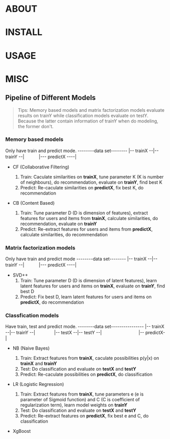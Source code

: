 # ABOUT

# INSTALL

# USAGE

# MISC
## Pipeline of Different Models
> Tips: Memory based models and matrix factorization models evaluate results on trainY while classification models evaluate on testY. Because the latter contain information of trainY when do modeling, the former don't.

### Memory based models 
Only have train and predict mode.
\--------data set--------
|\-- trainX \--|\-- trainY \--|
　　　|\--- predictX \----|

* CF (Collaborative Filtering)
    1. Train: Caculate similarities on **trainX**, tune parameter K (K is number of neighbours), do recommendation, evaluate on **trainY**, find best K
    2. Predict: Re-caculate similarities on **predictX**, fix best K, do recommendation

* CB (Content Based)
    1. Train: Tune parameter D (D is dimension of features), extract features for users and items from **trainX**, calculate similarities, do recommendation, evaluate on **trainY**
    2. Predict: Re-extract features for users and items from **predictX**, calculate similarities, do recommendation

### Matrix factorization models
Only have train and predict mode
\--------data set--------
|\-- trainX \--|\-- trainY \--|
　　　|\--- predictX \----|

* SVD++
    1. Train: Tune parameter D (D is dimension of latent features), learn latent features for users and items on **trainX**, evaluate on **trainY**, find best D
    2. Predict: Fix best D, learn latent features for users and items on **predictX**, do recommendation

### Classfication models
Have train, test and predict mode.
\--------data set----------------
|\-- trainX \--|\-- trainY \--|
　　　　|\-- testX \--|\-- testY \--|
　　　　　　　　|\-- predictX\-|

* NB (Naive Bayes)
    1. Train: Extract features from **trainX**, caculate possibilities p(y|x) on **trainX** and **trainY**
    2. Test: Do classification and evaluate on **testX** and **testY** 
    3. Predict: Re-caculate possibilities on **predictX**, do classification

* LR (Logistic Regression)
    1. Train: Extract features from **trainX**, tune parameters e (e is parameter of Sigmoid function) and C (C is coefficient of regularization term), learn model weights on **trainY**
    2. Test: Do classification and evaluate on **testX** and **testY** 
    3. Predict: Re-extract features on **predictX**, fix best e and C, do classification

* XgBoost

 